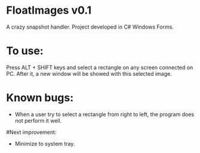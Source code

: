# FloatImages v0.1
A crazy snapshot handler. Project developed in C# Windows Forms.

# To use:

Press ALT + SHIFT keys and select a rectangle on any screen connected on PC. After it, a new window will be showed with this selected image.

# Known bugs:
- When a user try to select a rectangle from right to left, the program does not perform it well.

#Next improvement:
- Minimize to system tray.
